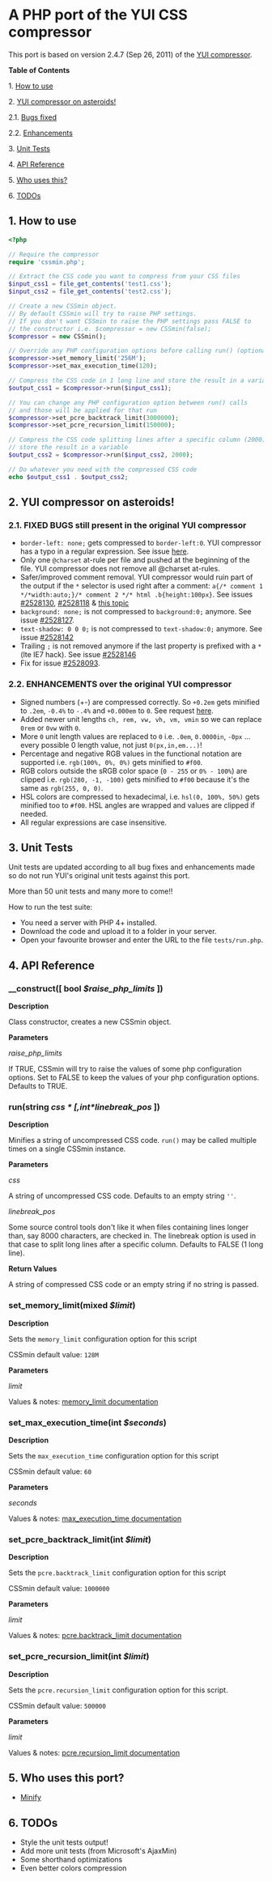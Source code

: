# A PHP port of the YUI CSS compressor

This port is based on version 2.4.7 (Sep 26, 2011) of the [YUI compressor](https://github.com/yui/yuicompressor).

**Table of Contents**

1\.  [How to use](#howtouse)

2\.  [YUI compressor on asteroids!](#onasteroids)

2.1\.  [Bugs fixed](#bugsfixed)

2.2\.  [Enhancements](#enhancements)

3\.  [Unit Tests](#unittests)

4\.  [API Reference](#api)

5\.  [Who uses this?](#whousesit)

6\.  [TODOs](#todos)


<a name="howtouse"></a>
## 1\. How to use

```php
<?php

// Require the compressor
require 'cssmin.php';

// Extract the CSS code you want to compress from your CSS files
$input_css1 = file_get_contents('test1.css');
$input_css2 = file_get_contents('test2.css');

// Create a new CSSmin object.
// By default CSSmin will try to raise PHP settings.
// If you don't want CSSmin to raise the PHP settings pass FALSE to
// the constructor i.e. $compressor = new CSSmin(false);
$compressor = new CSSmin();

// Override any PHP configuration options before calling run() (optional)
$compressor->set_memory_limit('256M');
$compressor->set_max_execution_time(120);

// Compress the CSS code in 1 long line and store the result in a variable
$output_css1 = $compressor->run($input_css1);

// You can change any PHP configuration option between run() calls
// and those will be applied for that run
$compressor->set_pcre_backtrack_limit(3000000);
$compressor->set_pcre_recursion_limit(150000);

// Compress the CSS code splitting lines after a specific column (2000) and
// store the result in a variable
$output_css2 = $compressor->run($input_css2, 2000);

// Do whatever you need with the compressed CSS code
echo $output_css1 . $output_css2;
```

<a name="onasteroids"></a>
## 2\. YUI compressor on asteroids!

<a name="bugsfixed"></a>
### 2.1\. FIXED BUGS still present in the original YUI compressor

* `border-left: none;` gets compressed to `border-left:0`. YUI compressor has a typo in a regular expression. See issue [here](https://github.com/yui/yuicompressor/pull/23).
* Only one `@charset` at-rule per file and pushed at the beginning of the file. YUI compressor does not remove all @charset at-rules.
* Safer/improved comment removal. YUI compressor would ruin part of the output if the `*` selector is used right after a comment: `a{/* comment 1 */*width:auto;}/* comment 2 */* html .b{height:100px}`. See issues [#2528130](http://yuilibrary.com/projects/yuicompressor/ticket/2528130), [#2528118](http://yuilibrary.com/projects/yuicompressor/ticket/2528118) & [this topic](http://yuilibrary.com/forum/viewtopic.php?f=94&t=9606)
* `background: none;` is not compressed to `background:0;` anymore. See issue [#2528127](http://yuilibrary.com/projects/yuicompressor/ticket/2528127).
* `text-shadow: 0 0 0;` is not compressed to `text-shadow:0;` anymore. See issue [#2528142](http://yuilibrary.com/projects/yuicompressor/ticket/2528142)
* Trailing `;` is not removed anymore if the last property is prefixed with a `*` (lte IE7 hack). See issue [#2528146](http://yuilibrary.com/projects/yuicompressor/ticket/2528146)
* Fix for issue [#2528093](http://yuilibrary.com/projects/yuicompressor/ticket/2528093).

<a name="enhancements"></a>
### 2.2\. ENHANCEMENTS over the original YUI compressor

* Signed numbers (+-) are compressed correctly. So `+0.2em` gets minified to `.2em`, `-0.4%` to `-.4%` and `+0.000em` to `0`. See request [here](http://yuilibrary.com/forum/viewtopic.php?f=94&t=9307).
* Added newer unit lengths `ch, rem, vw, vh, vm, vmin` so we can replace `0rem` or `0vw` with `0`.
* More `0` unit length values are replaced to `0` i.e. `.0em`, `0.0000in`, `-0px` ... every possible 0 length value, not just `0(px,in,em...)`!
* Percentage and negative RGB values in the functional notation are supported i.e. `rgb(100%, 0%, 0%)` gets minified to `#f00`.
* RGB colors outside the sRGB color space (`0 - 255` or `0% - 100%`) are clipped i.e. `rgb(280, -1, -100)` gets minified to `#f00` because it's the same as `rgb(255, 0, 0)`.
* HSL colors are compressed to hexadecimal, i.e. `hsl(0, 100%, 50%)` gets minified too to `#f00`. HSL angles are wrapped and values are clipped if needed.
* All regular expressions are case insensitive.

<a name="unittests"></a>
## 3\. Unit Tests

Unit tests are updated according to all bug fixes and enhancements made so do not run YUI's original unit tests against this port.

More than 50 unit tests and many more to come!!

How to run the test suite:

* You need a server with PHP 4+ installed.
* Download the code and upload it to a folder in your server.
* Open your favourite browser and enter the URL to the file `tests/run.php`.

<a name="api"></a>
## 4\. API Reference

### __construct([ bool *$raise_php_limits* ])

**Description**

Class constructor, creates a new CSSmin object.

**Parameters**

*raise_php_limits*

If TRUE, CSSmin will try to raise the values of some php configuration options.
Set to FALSE to keep the values of your php configuration options.
Defaults to TRUE.

### run(string *$css* [, int *$linebreak_pos* ])

**Description**

Minifies a string of uncompressed CSS code.
`run()` may be called multiple times on a single CSSmin instance.

**Parameters**

*css*

A string of uncompressed CSS code.
Defaults to an empty string `''`.

*linebreak_pos*

Some source control tools don't like it when files containing lines longer than, say 8000 characters, are checked in.
The linebreak option is used in that case to split long lines after a specific column.
Defaults to FALSE (1 long line).

**Return Values**

A string of compressed CSS code or an empty string if no string is passed.

### set_memory_limit(mixed *$limit*)

**Description**

Sets the `memory_limit` configuration option for this script

CSSmin default value: `128M`

**Parameters**

*limit*

Values & notes: [memory_limit documentation](http://php.net/manual/en/ini.core.php#ini.memory-limit)

### set_max_execution_time(int *$seconds*)

**Description**

Sets the `max_execution_time` configuration option for this script

CSSmin default value: `60`

**Parameters**

*seconds*

Values & notes: [max_execution_time documentation](http://php.net/manual/en/info.configuration.php#ini.max-execution-time)

### set_pcre_backtrack_limit(int *$limit*)

**Description**

Sets the `pcre.backtrack_limit` configuration option for this script

CSSmin default value: `1000000`

**Parameters**

*limit*

Values & notes: [pcre.backtrack_limit documentation](http://php.net/manual/en/pcre.configuration.php#ini.pcre.backtrack-limit)

### set_pcre_recursion_limit(int *$limit*)

**Description**

Sets the `pcre.recursion_limit` configuration option for this script.

CSSmin default value: `500000`

**Parameters**

*limit*

Values & notes: [pcre.recursion_limit documentation](http://php.net/manual/en/pcre.configuration.php#ini.pcre.recursion-limit)

<a name="whousesit"></a>
## 5\. Who uses this port?

* [Minify](https://github.com/mrclay/minify)

<a name="todos"></a>
## 6\. TODOs

* Style the unit tests output!
* Add more unit tests (from Microsoft's AjaxMin)
* Some shorthand optimizations
* Even better colors compression